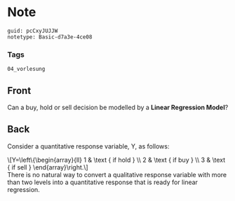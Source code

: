 # Note
```
guid: pcCxyJUJJW
notetype: Basic-d7a3e-4ce08
```

### Tags
```
04_vorlesung
```

## Front
Can a buy, hold or sell decision be modelled by a <b>Linear
Regression Model</b>?

## Back
Consider a quantitative response variable, Y, as follows:
<div>
  \[Y=\left\{\begin{array}{ll} 1 & \text { if hold } \\ 2 & \text {
  if buy } \\ 3 & \text { if sell } \end{array}\right.\]
</div>
<div>
  There is no natural way to convert a qualitative response
  variable with more than two levels into a quantitative response
  that is ready for linear regression.
</div>

